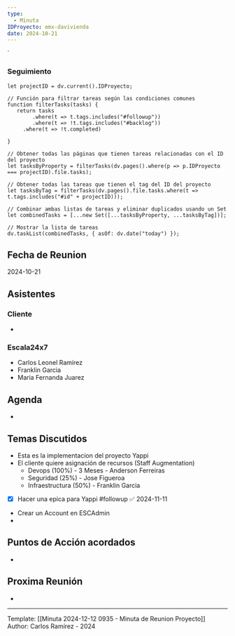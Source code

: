 ```yaml
---
type:
  - Minuta
IDProyecto: emx-davivienda
date: 2024-10-21
---
```

`

### Seguimiento

```dataviewjs
let projectID = dv.current().IDProyecto;

// Función para filtrar tareas según las condiciones comunes
function filterTasks(tasks) {
   return tasks
        .where(t => t.tags.includes("#followup"))
        .where(t => !t.tags.includes("#backlog"))
     .where(t => !t.completed)
        
}

// Obtener todas las páginas que tienen tareas relacionadas con el ID del proyecto
let tasksByProperty = filterTasks(dv.pages().where(p => p.IDProyecto === projectID).file.tasks);

// Obtener todas las tareas que tienen el tag del ID del proyecto
let tasksByTag = filterTasks(dv.pages().file.tasks.where(t => t.tags.includes("#id" + projectID)));

// Combinar ambas listas de tareas y eliminar duplicados usando un Set
let combinedTasks = [...new Set([...tasksByProperty, ...tasksByTag])];

// Mostrar la lista de tareas
dv.taskList(combinedTasks, { asOf: dv.date("today") });
 ```
## Fecha de Reunion
2024-10-21

## Asistentes

### Cliente
* 
### Escala24x7
- Carlos Leonel Ramírez
-  Franklin Garcia
- Maria Fernanda Juarez

## Agenda
* 
## Temas Discutidos
*  Esta es la implementacion del proyecto Yappi
* El cliente quiere asignación de recursos (Staff Augmentation)
	* Devops (100%)  - 3 Meses - Anderson Ferreiras 
	* Seguridad (25%) -   Jose Figueroa
	* Infraestructura (50%) -  Franklin Garcia
* [x] Hacer una epica para Yappi #followup ✅ 2024-11-11
* Crear un Account en ESCAdmin
*   

## Puntos de Acción acordados
- 

## Proxima Reunión
*   

---
Template: [[Minuta 2024-12-12 0935 - Minuta de Reunion Proyecto]]
Author: Carlos Ramírez - 2024
